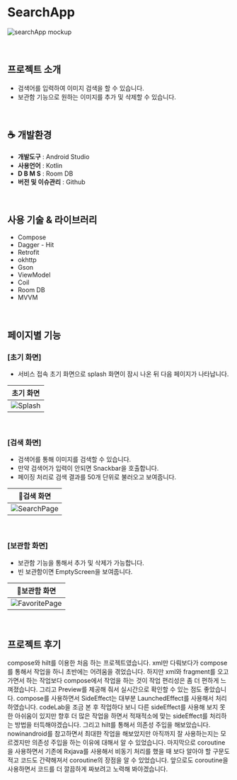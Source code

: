 # SearchApp

![searchApp mockup](https://github.com/Echung93/SearchApp/assets/83617532/438d439f-60ad-4672-95e3-4b65250d3830)

<br>

## 프로젝트 소개

- 검색어를 입력하여 이미지 검색을 할 수 있습니다.
- 보관함 기능으로 원하는 이미지를 추가 및 삭제할 수 있습니다.

<br>

## ☕ 개발환경
- __개발도구__ : Android Studio
- __사용언어__ : Kotlin
- __D B M S__ : Room DB
- __버전 및 이슈관리__ : Github

<br>

## 사용 기술 & 라이브러리
- Compose
- Dagger - Hit
- Retrofit
- okhttp
- Gson
- ViewModel
- Coil
- Room DB
- MVVM

<br>

## 페이지별 기능

### [초기 화면]
- 서비스 접속 초기 화면으로 splash 화면이 잠시 나온 뒤 다음 페이지가 나타납니다.

| 초기 화면 |
|----------|
|![Splash](https://github.com/Echung93/SearchApp/assets/83617532/45ab5e9b-ae71-435e-b442-0b3bf868207e)

<br>

### [검색 화면]
- 검색어를 통해 이미지를 검색할 수 있습니다.
- 만약 검색어가 입력이 안되면 Snackbar을 호출합니다.
- 페이징 처리로 검색 결과를 50개 단위로 불러오고 보여줍니다.

| 검색 화면 |
|----------|
|![SearchPage](https://github.com/Echung93/SearchApp/assets/83617532/355bee7d-eaa1-4eca-af9d-a56f86a28571)

<br>

### [보관함 화면]
- 보관함 기능을 통해서 추가 및 삭제가 가능합니다.
- 빈 보관함이면 EmptyScreen을 보여줍니다.

| 보관함 화면 |
|----------|
|![FavoritePage](https://github.com/Echung93/SearchApp/assets/83617532/9ce72721-244b-4973-88d4-61cf31a4a7ed)

<br>

## 프로젝트 후기

compose와 hilt를 이용한 처음 하는 프로젝트였습니다.
xml만 다뤄보다가 compose를 통해서 작업을 하니 초반에는 어려움을 겪었습니다. 하지만 xml와 fragment를 오고 가면서 하는 작업보다 compose에서 작업을 하는 것이 작업 편리성은 좀 더 편하게 느껴졌습니다. 그리고 Preview를 제공해 줘서 실시간으로 확인할 수 있는 점도 좋았습니다.
compose를 사용하면서 SideEffect는 대부분 LaunchedEffect를 사용해서 처리하였습니다. codeLab을 조금 본 후 작업하다 보니 다른 sideEffect를 사용해 보지 못한 아쉬움이 있지만 향후 더 많은 작업을 하면서 적재적소에 맞는 sideEffect를 처리하는 방법을 터득해야겠습니다.
그리고 hilt를 통해서 의존성 주입을 해보았습니다. nowinandroid를 참고하면서 최대한 작업을 해보았지만 아직까지 잘 사용하는지는 모르겠지만 의존성 주입을 하는 이유에 대해서 알 수 있었습니다.
마지막으로 coroutine을 사용하면서 기존에 Rxjava를 사용해서 비동기 처리를 했을 때 보다 알아야 할 구문도 적고 코드도 간략해져서 coroutine의 장점을 알 수 있었습니다. 앞으로도 coroutine을 사용하면서 코드를 더 깔끔하게 짜보려고 노력해 봐야겠습니다.



